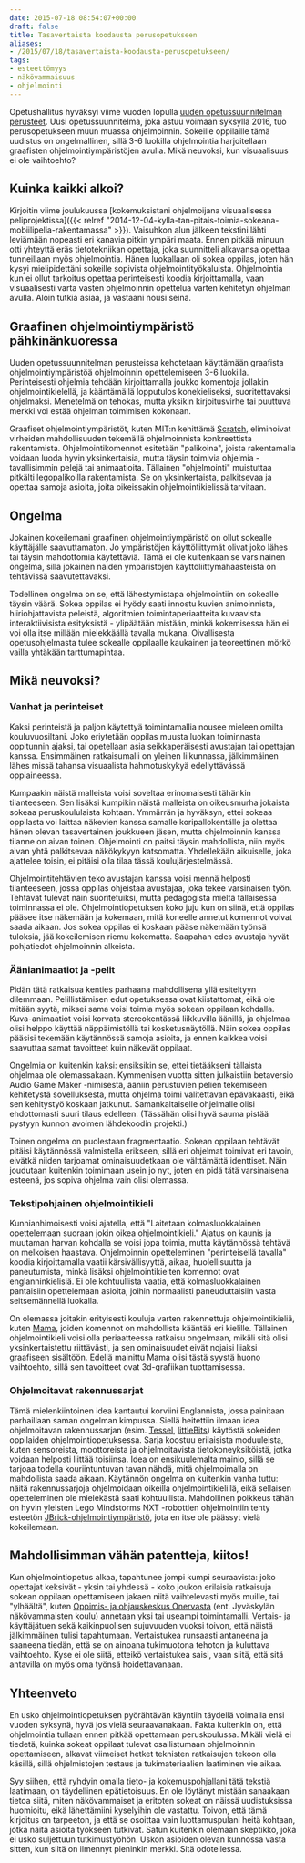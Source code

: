 ```yaml
---
date: 2015-07-18 08:54:07+00:00
draft: false
title: Tasavertaista koodausta perusopetukseen
aliases:
- /2015/07/18/tasavertaista-koodausta-perusopetukseen/
tags:
- esteettömyys
- näkövammaisuus
- ohjelmointi
---
```


Opetushallitus hyväksyi viime vuoden lopulla [uuden opetussuunnitelman perusteet](http://www.oph.fi/ops2016/perusteet). Uusi opetussuunnitelma, joka astuu voimaan syksyllä 2016, tuo perusopetukseen muun muassa ohjelmoinnin. Sokeille oppilaille tämä uudistus on ongelmallinen, sillä 3-6 luokilla ohjelmointia harjoitellaan graafisten ohjelmointiympäristöjen avulla. Mikä neuvoksi, kun visuaalisuus ei ole vaihtoehto?<!--more-->

## Kuinka kaikki alkoi?

Kirjoitin viime joulukuussa [kokemuksistani ohjelmoijana visuaalisessa peliprojektissa]({{< relref "2014-12-04-kylla-tan-pitais-toimia-sokeana-mobiilipelia-rakentamassa" >}}). Vaisuhkon alun jälkeen tekstini lähti leviämään nopeasti eri kanavia pitkin ympäri maata. Ennen pitkää minuun otti yhteyttä eräs tietotekniikan opettaja, joka suunnitteli alkavansa opettaa tunneillaan myös ohjelmointia. Hänen luokallaan oli sokea oppilas, joten hän kysyi mielipidettäni sokeille sopivista ohjelmointityökaluista. Ohjelmointia kun ei ollut tarkoitus opettaa perinteisesti koodia kirjoittamalla, vaan visuaalisesti varta vasten ohjelmoinnin opettelua varten kehitetyn ohjelman avulla. Aloin tutkia asiaa, ja vastaani nousi seinä.

## Graafinen ohjelmointiympäristö pähkinänkuoressa

Uuden opetussuunnitelman perusteissa kehotetaan käyttämään graafista ohjelmointiympäristöä ohjelmoinnin opettelemiseen 3-6 luokilla. Perinteisesti ohjelmia tehdään kirjoittamalla joukko komentoja jollakin ohjelmointikielellä, ja kääntämällä lopputulos konekieliseksi, suoritettavaksi ohjelmaksi. Menetelmä on tehokas, mutta yksikin kirjoitusvirhe tai puuttuva merkki voi estää ohjelman toimimisen kokonaan.

Graafiset ohjelmointiympäristöt, kuten MIT:n kehittämä [Scratch](https://scratch.mit.edu/), eliminoivat virheiden mahdollisuuden tekemällä ohjelmoinnista konkreettista rakentamista. Ohjelmointikomennot esitetään "palikoina", joista rakentamalla voidaan luoda hyvin yksinkertaisia, mutta täysin toimivia ohjelmia - tavallisimmin pelejä tai animaatioita. Tällainen "ohjelmointi" muistuttaa pitkälti legopalikoilla rakentamista. Se on yksinkertaista, palkitsevaa ja opettaa samoja asioita, joita oikeissakin ohjelmointikielissä tarvitaan.

## Ongelma

Jokainen kokeilemani graafinen ohjelmointiympäristö on ollut sokealle käyttäjälle saavuttamaton. Jo ympäristöjen käyttöliittymät olivat joko lähes tai täysin mahdottomia käytettäviä. Tämä ei ole kuitenkaan se varsinainen ongelma, sillä jokainen näiden ympäristöjen käyttöliittymähaasteista on tehtävissä saavutettavaksi.

Todellinen ongelma on se, että lähestymistapa ohjelmointiin on sokealle täysin väärä. Sokea oppilas ei hyödy saati innostu kuvien animoinnista, hiiriohjattavista peleistä, algoritmien toimintaperiaatteita kuvaavista interaktiivisista esityksistä - ylipäätään mistään, minkä kokemisessa hän ei voi olla itse millään mielekkäällä tavalla mukana. Oivallisesta opetusohjelmasta tulee sokealle oppilaalle kaukainen ja teoreettinen mörkö vailla yhtäkään tarttumapintaa.

## Mikä neuvoksi?

### Vanhat ja perinteiset

Kaksi perinteistä ja paljon käytettyä toimintamallia nousee mieleen omilta kouluvuosiltani. Joko eriytetään oppilas muusta luokan toiminnasta oppitunnin ajaksi, tai opetellaan asia seikkaperäisesti avustajan tai opettajan kanssa. Ensimmäinen ratkaisumalli on yleinen liikunnassa, jälkimmäinen lähes missä tahansa visuaalista hahmotuskykyä edellyttävässä oppiaineessa.

Kumpaakin näistä malleista voisi soveltaa erinomaisesti tähänkin tilanteeseen. Sen lisäksi kumpikin näistä malleista on oikeusmurha jokaista sokeaa peruskoululaista kohtaan. Ymmärrän ja hyväksyn, ettei sokeaa oppilasta voi laittaa näkevien kanssa samalle koripallokentälle ja olettaa hänen olevan tasavertainen joukkueen jäsen, mutta ohjelmoinnin kanssa tilanne on aivan toinen. Ohjelmointi on paitsi täysin mahdollista, niin myös aivan yhtä palkitsevaa näkökykyyn katsomatta. Yhdellekään aikuiselle, joka ajattelee toisin, ei pitäisi olla tilaa tässä koulujärjestelmässä.

Ohjelmointitehtävien teko avustajan kanssa voisi mennä helposti tilanteeseen, jossa oppilas ohjeistaa avustajaa, joka tekee varsinaisen työn. Tehtävät tulevat näin suoritetuiksi, mutta pedagogista mieltä tällaisessa toiminnassa ei ole. Ohjelmointiopetuksen koko juju kun on siinä, että oppilas pääsee itse näkemään ja kokemaan, mitä koneelle annetut komennot voivat saada aikaan. Jos sokea oppilas ei koskaan pääse näkemään työnsä tuloksia, jää kokeilemisen riemu kokematta. Saapahan edes avustaja hyvät pohjatiedot ohjelmoinnin alkeista.

### Äänianimaatiot ja -pelit

Pidän tätä ratkaisua kenties parhaana mahdollisena yllä esiteltyyn dilemmaan. Pelillistämisen edut opetuksessa ovat kiistattomat, eikä ole mitään syytä, miksei sama voisi toimia myös sokean oppilaan kohdalla. Kuva-animaatiot voisi korvata stereokentässä liikkuvilla äänillä, ja ohjelmaa olisi helppo käyttää näppäimistöllä tai kosketusnäytöllä. Näin sokea oppilas pääsisi tekemään käytännössä samoja asioita, ja ennen kaikkea voisi saavuttaa samat tavoitteet kuin näkevät oppilaat.

Ongelmia on kuitenkin kaksi: ensiksikin se, ettei tietääkseni tällaista ohjelmaa ole olemassakaan. Kymmenisen vuotta sitten julkaistiin betaversio Audio Game Maker -nimisestä, ääniin perustuvien pelien tekemiseen kehitetystä sovelluksesta, mutta ohjelma toimi valitettavan epävakaasti, eikä sen kehitystyö koskaan jatkunut. Samankaltaiselle ohjelmalle olisi ehdottomasti suuri tilaus edelleen. (Tässähän olisi hyvä sauma pistää pystyyn kunnon avoimen lähdekoodin projekti.)

Toinen ongelma on puolestaan fragmentaatio. Sokean oppilaan tehtävät pitäisi käytännössä valmistella erikseen, sillä eri ohjelmat toimivat eri tavoin, eivätkä niiden tarjoamat ominaisuudetkaan ole välttämättä identtiset. Näin joudutaan kuitenkin toimimaan usein jo nyt, joten en pidä tätä varsinaisena esteenä, jos sopiva ohjelma vain olisi olemassa.

### Tekstipohjainen ohjelmointikieli

Kunnianhimoisesti voisi ajatella, että "Laitetaan kolmasluokkalainen opettelemaan suoraan jokin oikea ohjelmointikieli." Ajatus on kaunis ja muutaman harvan kohdalla se voisi jopa toimia, mutta käytännössä tehtävä on melkoisen haastava. Ohjelmoinnin opetteleminen "perinteisellä tavalla" koodia kirjoittamalla vaatii kärsivällisyyttä, aikaa, huolellisuutta ja paneutumista, minkä lisäksi ohjelmointikielten komennot ovat englanninkielisiä. Ei ole kohtuullista vaatia, että kolmasluokkalainen pantaisiin opettelemaan asioita, joihin normaalisti paneuduttaisiin vasta seitsemännellä luokalla.

On olemassa joitakin erityisesti kouluja varten rakennettuja ohjelmointikieliä, kuten [Mama](http://www.eytam.com/mama), joiden komennot on mahdollista kääntää eri kielille. Tällainen ohjelmointikieli voisi olla periaatteessa ratkaisu ongelmaan, mikäli sitä olisi yksinkertaistettu riittävästi, ja sen ominaisuudet eivät nojaisi liiaksi graafiseen sisältöön. Edellä mainittu Mama olisi tästä syystä huono vaihtoehto, sillä sen tavoitteet ovat 3d-grafiikan tuottamisessa.

### Ohjelmoitavat rakennussarjat

Tämä mielenkiintoinen idea kantautui korviini Englannista, jossa painitaan parhaillaan saman ongelman kimpussa. Siellä heitettiin ilmaan idea ohjelmoitavan rakennussarjan (esim. [Tessel](https://tessel.io/), [littleBits](http://littlebits.cc/)) käytöstä sokeiden oppilaiden ohjelmointiopetuksessa. Sarja koostuu erilaisista moduuleista, kuten sensoreista, moottoreista ja ohjelmoitavista tietokoneyksiköistä, jotka voidaan helposti liittää toisiinsa. Idea on ensikuulemalta mainio, sillä se tarjoaa todella kouriintuntuvan tavan nähdä, mitä ohjelmoimalla on mahdollista saada aikaan. Käytännön ongelma on kuitenkin vanha tuttu: näitä rakennussarjoja ohjelmoidaan oikeilla ohjelmointikielillä, eikä sellaisen opetteleminen ole mielekästä saati kohtuullista. Mahdollinen poikkeus tähän on hyvin yleisten Lego Mindstorms NXT -robottien ohjelmointiin tehty esteetön [JBrick-ohjelmointiympäristö](https://github.com/RITAccess/JBrick), jota en itse ole päässyt vielä kokeilemaan.

## Mahdollisimman vähän patentteja, kiitos!

Kun ohjelmointiopetus alkaa, tapahtunee jompi kumpi seuraavista: joko opettajat keksivät - yksin tai yhdessä - koko joukon erilaisia ratkaisuja sokean oppilaan opettamiseen jakaen niitä vaihtelevasti myös muille, tai "ylhäältä", kuten [Oppimis- ja ohjauskeskus Onervasta](http://www.onerva.fi/) (ent. Jyväskylän näkövammaisten koulu) annetaan yksi tai useampi toimintamalli. Vertais- ja käyttäjätuen sekä kaikinpuolisen sujuvuuden vuoksi toivon, että näistä jälkimmäinen tulisi tapahtumaan. Vertaistukea runsaasti antaneena ja saaneena tiedän, että se on ainoana tukimuotona tehoton ja kuluttava vaihtoehto. Kyse ei ole siitä, etteikö vertaistukea saisi, vaan siitä, että sitä antavilla on myös oma työnsä hoidettavanaan.

## Yhteenveto

En usko ohjelmointiopetuksen pyörähtävän käyntiin täydellä voimalla ensi vuoden syksynä, hyvä jos vielä seuraavanakaan. Fakta kuitenkin on, että ohjelmointia tullaan ennen pitkää opettamaan peruskoulussa. Mikäli vielä ei tiedetä, kuinka sokeat oppilaat tulevat osallistumaan ohjelmoinnin opettamiseen, alkavat viimeiset hetket teknisten ratkaisujen tekoon olla käsillä, sillä ohjelmistojen testaus ja tukimateriaalien laatiminen vie aikaa.

Syy siihen, että ryhdyin omalla tieto- ja kokemuspohjallani tätä tekstiä laatimaan, on täydellinen epätietoisuus. En ole löytänyt mistään sanaakaan tietoa siitä, miten näkövammaiset ja eritoten sokeat on näissä uudistuksissa huomioitu, eikä lähettämiini kyselyihin ole vastattu. Toivon, että tämä kirjoitus on tarpeeton, ja että se osoittaa vain luottamuspulani heitä kohtaan, jotka näitä asioita työkseen tutkivat. Satun kuitenkin olemaan skeptikko, joka ei usko suljettuun tutkimustyöhön. Uskon asioiden olevan kunnossa vasta sitten, kun siitä on ilmennyt pieninkin merkki. Sitä odotellessa.
